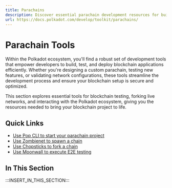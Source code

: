 ```yaml
---
title: Parachains
description: Discover essential parachain development resources for building in the Polkadot ecosystem, highlighting tools to streamline your development process.
url: https://docs.polkadot.com/develop/toolkit/parachains/
---
```


# Parachain Tools

Within the Polkadot ecosystem, you'll find a robust set of development tools that empower developers to build, test, and deploy blockchain applications efficiently. Whether you're designing a custom parachain, testing new features, or validating network configurations, these tools streamline the development process and ensure your blockchain setup is secure and optimized.

This section explores essential tools for blockchain testing, forking live networks, and interacting with the Polkadot ecosystem, giving you the resources needed to bring your blockchain project to life.

## Quick Links

- [Use Pop CLI to start your parachain project](/develop/toolkit/parachains/quickstart/pop-cli/)
- [Use Zombienet to spawn a chain](/develop/toolkit/parachains/spawn-chains/zombienet/get-started/)
- [Use Chopsticks to fork a chain](/develop/toolkit/parachains/fork-chains/chopsticks/get-started/)
- [Use Moonwall to execute E2E testing](/develop/toolkit/parachains/e2e-testing/moonwall/)

## In This Section

:::INSERT_IN_THIS_SECTION:::
